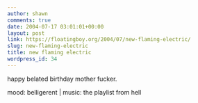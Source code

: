 ```yaml
---
author: shawn
comments: true
date: 2004-07-17 03:01:01+00:00
layout: post
link: https://floatingboy.org/2004/07/new-flaming-electric/
slug: new-flaming-electric
title: new flaming electric
wordpress_id: 34
---
```


happy belated birthday mother fucker.

mood: belligerent | music: the playlist from hell
